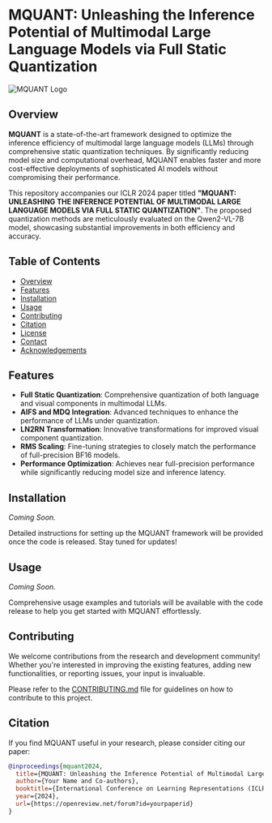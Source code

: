 # MQUANT: Unleashing the Inference Potential of Multimodal Large Language Models via Full Static Quantization

![MQUANT Logo](https://github.com/yourusername/mquant/blob/main/assets/logo.png)

## Overview

**MQUANT** is a state-of-the-art framework designed to optimize the inference efficiency of multimodal large language models (LLMs) through comprehensive static quantization techniques. By significantly reducing model size and computational overhead, MQUANT enables faster and more cost-effective deployments of sophisticated AI models without compromising their performance.

This repository accompanies our ICLR 2024 paper titled **"MQUANT: UNLEASHING THE INFERENCE POTENTIAL OF MULTIMODAL LARGE LANGUAGE MODELS VIA FULL STATIC QUANTIZATION"**. The proposed quantization methods are meticulously evaluated on the Qwen2-VL-7B model, showcasing substantial improvements in both efficiency and accuracy.

## Table of Contents

- [Overview](#overview)
- [Features](#features)
- [Installation](#installation)
- [Usage](#usage)
- [Contributing](#contributing)
- [Citation](#citation)
- [License](#license)
- [Contact](#contact)
- [Acknowledgements](#acknowledgements)

## Features

- **Full Static Quantization**: Comprehensive quantization of both language and visual components in multimodal LLMs.
- **AIFS and MDQ Integration**: Advanced techniques to enhance the performance of LLMs under quantization.
- **LN2RN Transformation**: Innovative transformations for improved visual component quantization.
- **RMS Scaling**: Fine-tuning strategies to closely match the performance of full-precision BF16 models.
- **Performance Optimization**: Achieves near full-precision performance while significantly reducing model size and inference latency.

## Installation

*Coming Soon.*

Detailed instructions for setting up the MQUANT framework will be provided once the code is released. Stay tuned for updates!

## Usage

*Coming Soon.*

Comprehensive usage examples and tutorials will be available with the code release to help you get started with MQUANT effortlessly.

## Contributing

We welcome contributions from the research and development community! Whether you're interested in improving the existing features, adding new functionalities, or reporting issues, your input is invaluable.

Please refer to the [CONTRIBUTING.md](https://github.com/yourusername/mquant/blob/main/CONTRIBUTING.md) file for guidelines on how to contribute to this project.

## Citation

If you find MQUANT useful in your research, please consider citing our paper:

```bibtex
@inproceedings{mquant2024,
  title={MQUANT: Unleashing the Inference Potential of Multimodal Large Language Models via Full Static Quantization},
  author={Your Name and Co-authors},
  booktitle={International Conference on Learning Representations (ICLR)},
  year={2024},
  url={https://openreview.net/forum?id=yourpaperid}
}

